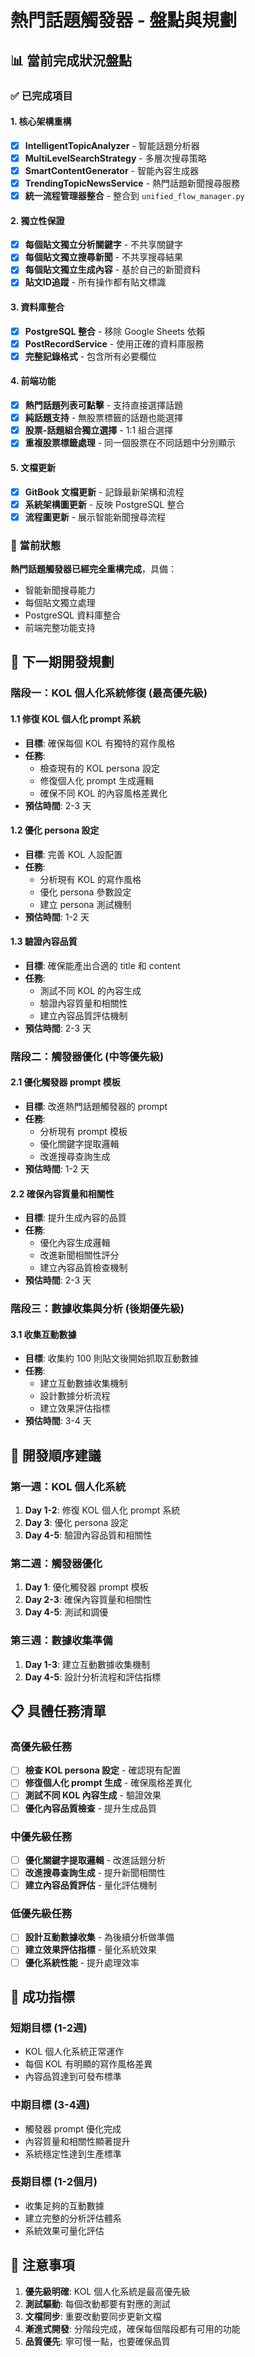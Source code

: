 # 熱門話題觸發器 - 盤點與規劃

## 📊 當前完成狀況盤點

### ✅ 已完成項目

#### 1. 核心架構重構
- [x] **IntelligentTopicAnalyzer** - 智能話題分析器
- [x] **MultiLevelSearchStrategy** - 多層次搜尋策略  
- [x] **SmartContentGenerator** - 智能內容生成器
- [x] **TrendingTopicNewsService** - 熱門話題新聞搜尋服務
- [x] **統一流程管理器整合** - 整合到 `unified_flow_manager.py`

#### 2. 獨立性保證
- [x] **每個貼文獨立分析關鍵字** - 不共享關鍵字
- [x] **每個貼文獨立搜尋新聞** - 不共享搜尋結果
- [x] **每個貼文獨立生成內容** - 基於自己的新聞資料
- [x] **貼文ID追蹤** - 所有操作都有貼文標識

#### 3. 資料庫整合
- [x] **PostgreSQL 整合** - 移除 Google Sheets 依賴
- [x] **PostRecordService** - 使用正確的資料庫服務
- [x] **完整記錄格式** - 包含所有必要欄位

#### 4. 前端功能
- [x] **熱門話題列表可點擊** - 支持直接選擇話題
- [x] **純話題支持** - 無股票標籤的話題也能選擇
- [x] **股票-話題組合獨立選擇** - 1:1 組合選擇
- [x] **重複股票標籤處理** - 同一個股票在不同話題中分別顯示

#### 5. 文檔更新
- [x] **GitBook 文檔更新** - 記錄最新架構和流程
- [x] **系統架構圖更新** - 反映 PostgreSQL 整合
- [x] **流程圖更新** - 展示智能新聞搜尋流程

### 🔄 當前狀態

**熱門話題觸發器已經完全重構完成**，具備：
- 智能新聞搜尋能力
- 每個貼文獨立處理
- PostgreSQL 資料庫整合
- 前端完整功能支持

## 🎯 下一期開發規劃

### 階段一：KOL 個人化系統修復 (最高優先級)

#### 1.1 修復 KOL 個人化 prompt 系統
- **目標**: 確保每個 KOL 有獨特的寫作風格
- **任務**:
  - 檢查現有的 KOL persona 設定
  - 修復個人化 prompt 生成邏輯
  - 確保不同 KOL 的內容風格差異化
- **預估時間**: 2-3 天

#### 1.2 優化 persona 設定
- **目標**: 完善 KOL 人設配置
- **任務**:
  - 分析現有 KOL 的寫作風格
  - 優化 persona 參數設定
  - 建立 persona 測試機制
- **預估時間**: 1-2 天

#### 1.3 驗證內容品質
- **目標**: 確保能產出合適的 title 和 content
- **任務**:
  - 測試不同 KOL 的內容生成
  - 驗證內容質量和相關性
  - 建立內容品質評估機制
- **預估時間**: 2-3 天

### 階段二：觸發器優化 (中等優先級)

#### 2.1 優化觸發器 prompt 模板
- **目標**: 改進熱門話題觸發器的 prompt
- **任務**:
  - 分析現有 prompt 模板
  - 優化關鍵字提取邏輯
  - 改進搜尋查詢生成
- **預估時間**: 1-2 天

#### 2.2 確保內容質量和相關性
- **目標**: 提升生成內容的品質
- **任務**:
  - 優化內容生成邏輯
  - 改進新聞相關性評分
  - 建立內容品質檢查機制
- **預估時間**: 2-3 天

### 階段三：數據收集與分析 (後期優先級)

#### 3.1 收集互動數據
- **目標**: 收集約 100 則貼文後開始抓取互動數據
- **任務**:
  - 建立互動數據收集機制
  - 設計數據分析流程
  - 建立效果評估指標
- **預估時間**: 3-4 天

## 🚀 開發順序建議

### 第一週：KOL 個人化系統
1. **Day 1-2**: 修復 KOL 個人化 prompt 系統
2. **Day 3**: 優化 persona 設定
3. **Day 4-5**: 驗證內容品質和相關性

### 第二週：觸發器優化
1. **Day 1**: 優化觸發器 prompt 模板
2. **Day 2-3**: 確保內容質量和相關性
3. **Day 4-5**: 測試和調優

### 第三週：數據收集準備
1. **Day 1-3**: 建立互動數據收集機制
2. **Day 4-5**: 設計分析流程和評估指標

## 📋 具體任務清單

### 高優先級任務
- [ ] **檢查 KOL persona 設定** - 確認現有配置
- [ ] **修復個人化 prompt 生成** - 確保風格差異化
- [ ] **測試不同 KOL 內容生成** - 驗證效果
- [ ] **優化內容品質檢查** - 提升生成品質

### 中優先級任務
- [ ] **優化關鍵字提取邏輯** - 改進話題分析
- [ ] **改進搜尋查詢生成** - 提升新聞相關性
- [ ] **建立內容品質評估** - 量化評估機制

### 低優先級任務
- [ ] **設計互動數據收集** - 為後續分析做準備
- [ ] **建立效果評估指標** - 量化系統效果
- [ ] **優化系統性能** - 提升處理效率

## 🎯 成功指標

### 短期目標 (1-2週)
- KOL 個人化系統正常運作
- 每個 KOL 有明顯的寫作風格差異
- 內容品質達到可發布標準

### 中期目標 (3-4週)
- 觸發器 prompt 優化完成
- 內容質量和相關性顯著提升
- 系統穩定性達到生產標準

### 長期目標 (1-2個月)
- 收集足夠的互動數據
- 建立完整的分析評估體系
- 系統效果可量化評估

## 📝 注意事項

1. **優先級明確**: KOL 個人化系統是最高優先級
2. **測試驅動**: 每個改動都要有對應的測試
3. **文檔同步**: 重要改動要同步更新文檔
4. **漸進式開發**: 分階段完成，確保每個階段都有可用的功能
5. **品質優先**: 寧可慢一點，也要確保品質
